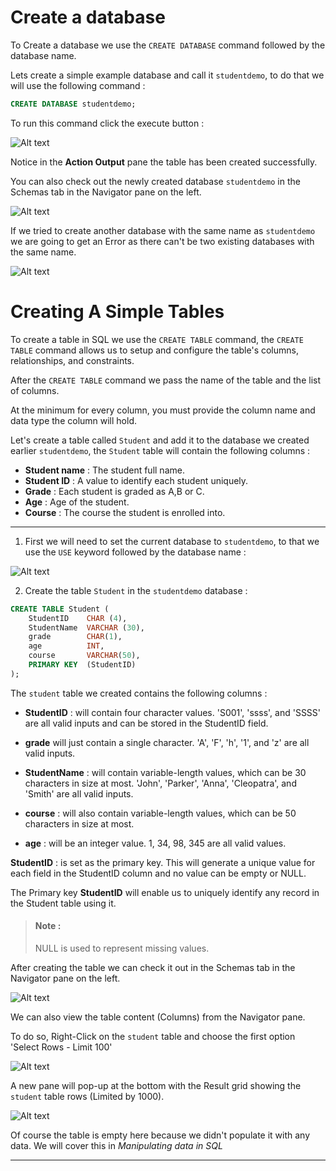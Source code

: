 # Create a database 

To Create a database we use the `CREATE DATABASE` command followed by the database name.

Lets create a simple example database and call it `studentdemo`, to do that we will use the following command :

```SQL
CREATE DATABASE studentdemo;
```

To run this command click the execute button :

![Alt text](Images/create_database.png)

Notice in the **Action Output** pane the table has been created successfully. 

You can also check out the newly created database `studentdemo` in the Schemas tab in the Navigator pane on the left.

![Alt text](Images/access_database_in_nav_pane.png)

If we tried to create another database with the same name as `studentdemo` we are going to get an Error as there can't be two existing databases with the same name.

![Alt text](Images/create_two_db_samename.png)

# Creating A Simple Tables

To create a table in SQL we use the `CREATE TABLE` command, the `CREATE TABLE` command allows us to setup and configure the table's columns, relationships, and constraints.

After the `CREATE TABLE` command we pass the name of the table and the list of columns. 

At the minimum for every column, you must provide the column name and data type the column will hold.

Let's create a table called `Student` and add it to the database we created earlier `studentdemo`, the `Student` table will contain the following columns :

- **Student name** : The student full name.
- **Student ID** : A value to identify each student uniquely.
- **Grade** : Each student is graded as A,B or C.
- **Age** : Age of the student.
- **Course** : The course the student is enrolled into.

***

1. First we will need to set the current database to `studentdemo`, to that we use the `USE` keyword followed by the database name :

![Alt text](Images/use_keyword.png)

2. Create the table `Student` in the `studentdemo` database :

```SQL
CREATE TABLE Student (  
	StudentID    CHAR (4),
	StudentName  VARCHAR (30),
	grade        CHAR(1),
	age          INT,
	course       VARCHAR(50),
	PRIMARY KEY  (StudentID)  
);
```

The `student` table we created contains the following columns :

-  **StudentID** : will contain four character values. 'S001', 'ssss', and 'SSSS' are all valid inputs and can be stored in the StudentID field.

-  **grade** will just contain a single character. 'A', 'F', 'h', '1', and 'z' are all valid
inputs.

-  **StudentName** : will contain variable-length values, which can be 30 characters in size at most. 'John', 'Parker', 'Anna', 'Cleopatra', and 'Smith' are all valid inputs.

-  **course** : will also contain variable-length values, which can be 50 characters in size at most.

-  **age** : will be an integer value. 1, 34, 98, 345 are all valid values.

**StudentID** : is set as the primary key. This will generate a unique value for each field in the StudentID column and no value can be empty or NULL.

The Primary key **StudentID** will enable us to uniquely identify any record in the Student table using it.

> #### Note :
> NULL is used to represent missing values.

After creating the table we can check it out in the Schemas tab in the Navigator pane on the left.

![Alt text](Images/new_table.png)

We can also view the table content (Columns) from the Navigator pane. 

To do so, Right-Click on the `student` table and choose the first option 'Select Rows - Limit 100'

![Alt text](Images/query_newtable.png)

A new pane will pop-up at the bottom with the Result grid showing the `student` table rows (Limited by 1000).

![Alt text](Images/query_result.png)

Of course the table is empty here because we didn't populate it with any data. We will cover this in *Manipulating data in SQL*
***